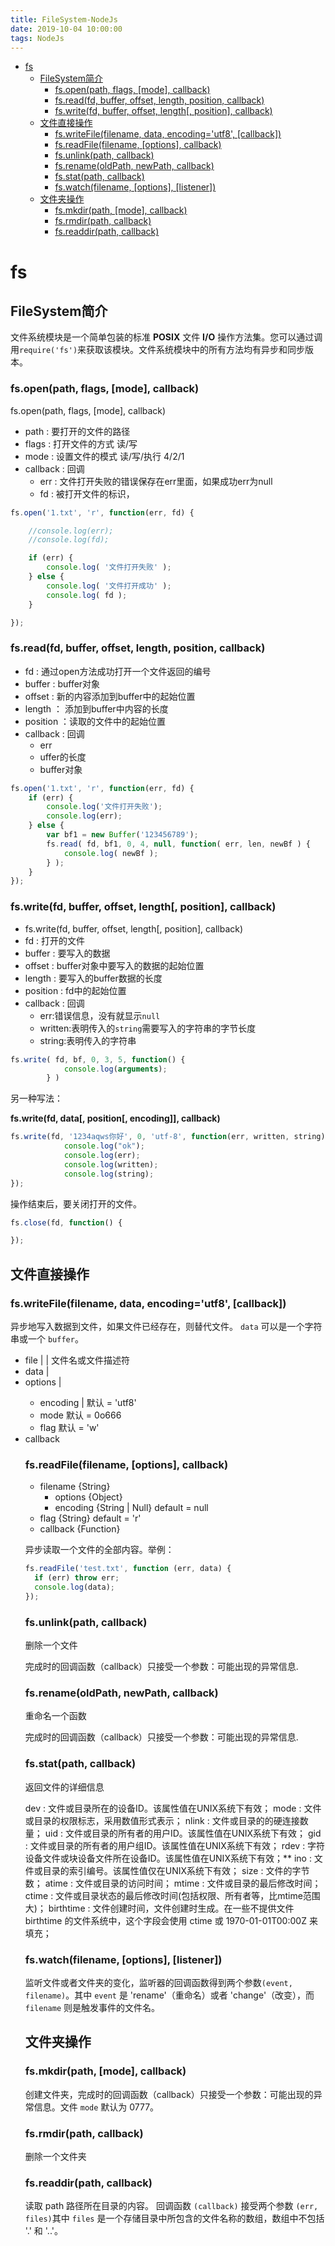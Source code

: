 ```yaml
---
title: FileSystem-NodeJs
date: 2019-10-04 10:00:00
tags: NodeJs
---
```


<!-- toc orderedList:0 depthFrom:1 depthTo:6 -->

- [fs](#fs)
  - [FileSystem简介](#filesystem简介)
    - [fs.open(path, flags, [mode], callback)](#fsopenpath-flags-mode-callback)
    - [fs.read(fd, buffer, offset, length, position, callback)](#fsreadfd-buffer-offset-length-position-callback)
    - [fs.write(fd, buffer, offset, length[, position], callback)](#fswritefd-buffer-offset-length-position-callback)
  - [文件直接操作](#文件直接操作)
    - [fs.writeFile(filename, data, encoding='utf8', [callback])](#fswritefilefilename-data-encodingutf8-callback)
    - [fs.readFile(filename, [options], callback)](#fsreadfilefilename-options-callback)
    - [fs.unlink(path, callback)](#fsunlinkpath-callback)
    - [fs.rename(oldPath, newPath, callback)](#fsrenameoldpath-newpath-callback)
    - [fs.stat(path, callback)](#fsstatpath-callback)
    - [fs.watch(filename, [options], [listener])](#fswatchfilename-options-listener)
  - [文件夹操作](#文件夹操作)
    - [fs.mkdir(path, [mode], callback)](#fsmkdirpath-mode-callback)
    - [fs.rmdir(path, callback)](#fsrmdirpath-callback)
    - [fs.readdir(path, callback)](#fsreaddirpath-callback)

<!-- tocstop -->

# fs

## FileSystem简介

文件系统模块是一个简单包装的标准 **POSIX** 文件 **I/O** 操作方法集。您可以通过调用`require('fs')`来获取该模块。文件系统模块中的所有方法均有异步和同步版本。

### fs.open(path, flags, [mode], callback)

fs.open(path, flags, [mode], callback)

- path : 要打开的文件的路径
- flags : 打开文件的方式 读/写
- mode : 设置文件的模式 读/写/执行  4/2/1
- callback : 回调
  - err : 文件打开失败的错误保存在err里面，如果成功err为null
  - fd : 被打开文件的标识，

```js
fs.open('1.txt', 'r', function(err, fd) {

    //console.log(err);
    //console.log(fd);

    if (err) {
        console.log( '文件打开失败' );
    } else {
        console.log( '文件打开成功' );
        console.log( fd );
    }

});
```

### fs.read(fd, buffer, offset, length, position, callback)

- fd : 通过open方法成功打开一个文件返回的编号
- buffer : buffer对象
- offset : 新的内容添加到buffer中的起始位置
- length ： 添加到buffer中内容的长度
- position ：读取的文件中的起始位置
- callback : 回调
  - err
  - uffer的长度
  - buffer对象

```js
fs.open('1.txt', 'r', function(err, fd) {
    if (err) {
        console.log('文件打开失败');
        console.log(err);
    } else {
        var bf1 = new Buffer('123456789');
        fs.read( fd, bf1, 0, 4, null, function( err, len, newBf ) {
            console.log( newBf );
        } );
    }
});

```

### fs.write(fd, buffer, offset, length[, position], callback)

- fs.write(fd, buffer, offset, length[, position], callback)
- fd : 打开的文件
- buffer : 要写入的数据
- offset : buffer对象中要写入的数据的起始位置
- length : 要写入的buffer数据的长度
- position : fd中的起始位置
- callback : 回调
  - err:错误信息，没有就显示`null`
  - written:表明传入的`string`需要写入的字符串的字节长度
  - string:表明传入的字符串

```js
fs.write( fd, bf, 0, 3, 5, function() {
            console.log(arguments);
        } )
```

另一种写法：

**fs.write(fd, data[, position[, encoding]], callback)**

```js
fs.write(fd, '1234aqws你好', 0, 'utf-8', function(err, written, string) {
            console.log("ok");
            console.log(err);
            console.log(written);
            console.log(string);
});
```

操作结束后，要关闭打开的文件。

```js
fs.close(fd, function() {

});
```

## 文件直接操作

### fs.writeFile(filename, data, encoding='utf8', [callback])

异步地写入数据到文件，如果文件已经存在，则替代文件。 `data` 可以是一个字符串或一个 `buffer`。

- file <String> | <Buffer> | <Integer> 文件名或文件描述符
- data <String> | <Buffer>
- options <Object> | <String>
  - encoding <String> | <Null> 默认 = 'utf8'
  - mode <Integer> 默认 = 0o666
  - flag <String> 默认 = 'w'
- callback <Function>

### fs.readFile(filename, [options], callback)

- filename {String}
  - options {Object}
  - encoding {String | Null} default = null
- flag {String} default = 'r'
- callback {Function}

异步读取一个文件的全部内容。举例：

```js
fs.readFile('test.txt', function (err, data) {
  if (err) throw err;
  console.log(data);
});
```

### fs.unlink(path, callback)

删除一个文件

完成时的回调函数（callback）只接受一个参数：可能出现的异常信息.

### fs.rename(oldPath, newPath, callback)

重命名一个函数

完成时的回调函数（callback）只接受一个参数：可能出现的异常信息.

### fs.stat(path, callback)

返回文件的详细信息

dev : 文件或目录所在的设备ID。该属性值在UNIX系统下有效；
mode : 文件或目录的权限标志，采用数值形式表示；
nlink : 文件或目录的的硬连接数量；
uid : 文件或目录的所有者的用户ID。该属性值在UNIX系统下有效；
gid : 文件或目录的所有者的用户组ID。该属性值在UNIX系统下有效；
rdev : 字符设备文件或块设备文件所在设备ID。该属性值在UNIX系统下有效；**
ino : 文件或目录的索引编号。该属性值仅在UNIX系统下有效；
size : 文件的字节数；
atime : 文件或目录的访问时间；
mtime : 文件或目录的最后修改时间；
ctime : 文件或目录状态的最后修改时间(包括权限、所有者等，比mtime范围大)；
birthtime : 文件创建时间，文件创建时生成。在一些不提供文件 birthtime 的文件系统中，这个字段会使用 ctime 或 1970-01-01T00:00Z 来填充；

### fs.watch(filename, [options], [listener])

监听文件或者文件夹的变化，监听器的回调函数得到两个参数`(event, filename)`。其中 `event` 是 'rename'（重命名）或者 'change'（改变），而 `filename` 则是触发事件的文件名。

## 文件夹操作

### fs.mkdir(path, [mode], callback)

创建文件夹，完成时的回调函数（callback）只接受一个参数：可能出现的异常信息。文件 `mode` 默认为 0777。

### fs.rmdir(path, callback)

删除一个文件夹

### fs.readdir(path, callback)

读取 path 路径所在目录的内容。 回调函数 `(callback)` 接受两个参数 `(err, files)`其中 `files` 是一个存储目录中所包含的文件名称的数组，数组中不包括 '.' 和 '..'。